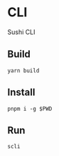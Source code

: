 # CLI

Sushi CLI

## Build

`yarn build`

## Install

`pnpm i -g $PWD`

## Run

`scli`

<!-- "postinstall": "node -e \"process.env.VERCEL != 1 && process.exit(1)\" || (cd ../.. && npx turbo run build --filter=cli... && cd packages/cli && pnpm i -g $PWD);" -->
